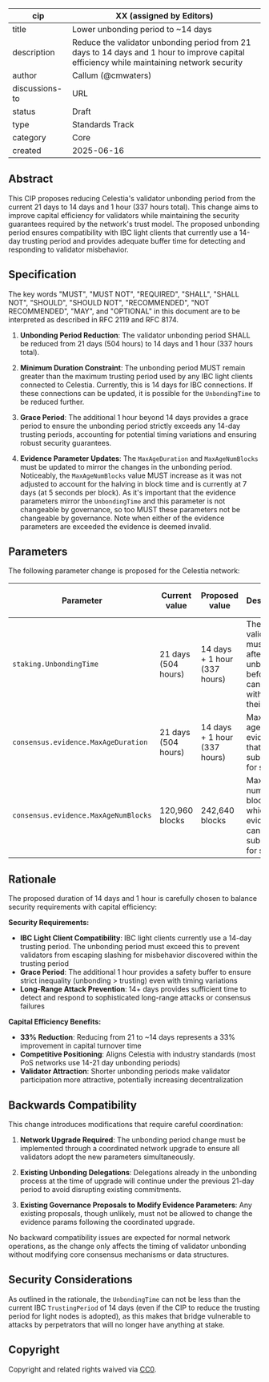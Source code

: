 | cip | XX (assigned by Editors) |
| - | - |
| title | Lower unbonding period to ~14 days |
| description | Reduce the validator unbonding period from 21 days to 14 days and 1 hour to improve capital efficiency while maintaining network security |
| author | Callum (@cmwaters) |
| discussions-to | URL |
| status | Draft |
| type | Standards Track |
| category | Core |
| created | 2025-06-16 |

## Abstract

This CIP proposes reducing Celestia's validator unbonding period from the current 21 days to 14 days and 1 hour (337 hours total). This change aims to improve capital efficiency for validators while maintaining the security guarantees required by the network's trust model. The proposed unbonding period ensures compatibility with IBC light clients that currently use a 14-day trusting period and provides adequate buffer time for detecting and responding to validator misbehavior.

## Specification

The key words "MUST", "MUST NOT", "REQUIRED", "SHALL", "SHALL NOT", "SHOULD", "SHOULD NOT", "RECOMMENDED", "NOT RECOMMENDED", "MAY", and "OPTIONAL" in this document are to be interpreted as described in RFC 2119 and RFC 8174.

1. **Unbonding Period Reduction**: The validator unbonding period SHALL be reduced from 21 days (504 hours) to 14 days and 1 hour (337 hours total).

2. **Minimum Duration Constraint**: The unbonding period MUST remain greater than the maximum trusting period used by any IBC light clients connected to Celestia. Currently, this is 14 days for IBC connections. If these connections can be updated, it is possible for the `UnbondingTime` to be reduced further.

3. **Grace Period**: The additional 1 hour beyond 14 days provides a grace period to ensure the unbonding period strictly exceeds any 14-day trusting periods, accounting for potential timing variations and ensuring robust security guarantees.

4. **Evidence Parameter Updates**: The `MaxAgeDuration` and `MaxAgeNumBlocks` must be updated to mirror the changes in the unbonding period. Noticeably, the `MaxAgeNumBlocks` value MUST increase as it was not adjusted to account for the halving in block time and is currently at 7 days (at 5 seconds per block). As it's important that the evidence parameters mirror the `UnbondingTime` and this parameter is not changeable by governance, so too MUST these parameters not be changeable by governance. Note when either of the evidence parameters are exceeded the evidence is deemed invalid.

## Parameters

The following parameter change is proposed for the Celestia network:

| Parameter | Current value | Proposed value | Description | Changeable via Governance |
|-----------|---------------|----------------|-------------|---------------------------|
| `staking.UnbondingTime` | 21 days (504 hours) | 14 days + 1 hour (337 hours) | The period validators must wait after unbonding before they can withdraw their stake | No |
| `consensus.evidence.MaxAgeDuration` | 21 days (504 hours) | 14 days + 1 hour (337 hours) | Maximum age of evidence that can be submitted for slashing | No |
| `consensus.evidence.MaxAgeNumBlocks` | 120,960 blocks | 242,640 blocks | Maximum number of blocks for which evidence can be submitted for slashing | No |

## Rationale

The proposed duration of 14 days and 1 hour is carefully chosen to balance security requirements with capital efficiency:

**Security Requirements:**

- **IBC Light Client Compatibility**: IBC light clients currently use a 14-day trusting period. The unbonding period must exceed this to prevent validators from escaping slashing for misbehavior discovered within the trusting period
- **Grace Period**: The additional 1 hour provides a safety buffer to ensure strict inequality (unbonding > trusting) even with timing variations
- **Long-Range Attack Prevention**: 14+ days provides sufficient time to detect and respond to sophisticated long-range attacks or consensus failures

**Capital Efficiency Benefits:**

- **33% Reduction**: Reducing from 21 to ~14 days represents a 33% improvement in capital turnover time
- **Competitive Positioning**: Aligns Celestia with industry standards (most PoS networks use 14-21 day unbonding periods)
- **Validator Attraction**: Shorter unbonding periods make validator participation more attractive, potentially increasing decentralization

## Backwards Compatibility

This change introduces modifications that require careful coordination:

1. **Network Upgrade Required**: The unbonding period change must be implemented through a coordinated network upgrade to ensure all validators adopt the new parameters simultaneously.

2. **Existing Unbonding Delegations**: Delegations already in the unbonding process at the time of upgrade will continue under the previous 21-day period to avoid disrupting existing commitments.

3. **Existing Governance Proposals to Modify Evidence Parameters**: Any existing proposals, though unlikely, must not be allowed to change the evidence params following the coordinated upgrade.

No backward compatibility issues are expected for normal network operations, as the change only affects the timing of validator unbonding without modifying core consensus mechanisms or data structures.

## Security Considerations

As outlined in the rationale, the `UnbondingTime` can not be less than the current IBC `TrustingPeriod` of 14 days (even if the CIP to reduce the trusting period for light nodes is adopted), as this makes that bridge vulnerable to attacks by perpetrators that will no longer have anything at stake.

## Copyright

Copyright and related rights waived via [CC0](https://github.com/celestiaorg/CIPs/blob/main/LICENSE).
